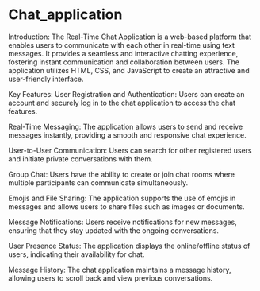 # Chat_application

Introduction:
The Real-Time Chat Application is a web-based platform that enables users to communicate with each other in real-time using text messages. It provides a seamless and interactive chatting experience, fostering instant communication and collaboration between users. The application utilizes HTML, CSS, and JavaScript to create an attractive and user-friendly interface.

Key Features:
User Registration and Authentication: Users can create an account and securely log in to the chat application to access the chat features.

Real-Time Messaging: The application allows users to send and receive messages instantly, providing a smooth and responsive chat experience.

User-to-User Communication: Users can search for other registered users and initiate private conversations with them.

Group Chat: Users have the ability to create or join chat rooms where multiple participants can communicate simultaneously.

Emojis and File Sharing: The application supports the use of emojis in messages and allows users to share files such as images or documents.

Message Notifications: Users receive notifications for new messages, ensuring that they stay updated with the ongoing conversations.

User Presence Status: The application displays the online/offline status of users, indicating their availability for chat.

Message History: The chat application maintains a message history, allowing users to scroll back and view previous conversations.
